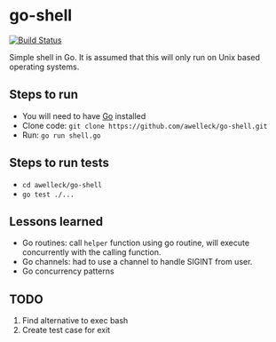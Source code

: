 # go-shell
[![Build Status](https://travis-ci.org/awelleck/go-shell.svg?branch=master)](https://travis-ci.org/awelleck/go-shell)

Simple shell in Go. It is assumed that this will only run on Unix based operating systems.

## Steps to run
* You will need to have [Go](https://golang.org/) installed
* Clone code: `git clone https://github.com/awelleck/go-shell.git`
* Run: `go run shell.go`

## Steps to run tests
* `cd awelleck/go-shell`
* `go test ./...`

## Lessons learned
* Go routines: call `helper` function using go routine, will execute concurrently with the calling function.
* Go channels: had to use a channel to handle SIGINT from user.
* Go concurrency patterns

## TODO
1. Find alternative to exec bash
2. Create test case for exit
